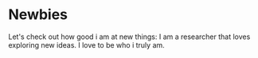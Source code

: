 # Newbies
Let's check out how good i am at new things:
I am a researcher that loves exploring new ideas.
I love to be who i truly am.
